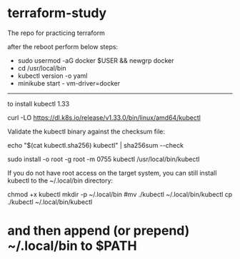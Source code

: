 # terraform-study
The repo for practicing terraform

after the reboot perform below steps:

- sudo usermod -aG docker $USER && newgrp docker
- cd /usr/local/bin
- kubectl version -o yaml
- minikube start - vm-driver=docker

-----------------------------------------------------------------------------------
to install kubectl 1.33

curl -LO https://dl.k8s.io/release/v1.33.0/bin/linux/amd64/kubectl

Validate the kubectl binary against the checksum file:

echo "$(cat kubectl.sha256)  kubectl" | sha256sum --check

sudo install -o root -g root -m 0755 kubectl /usr/local/bin/kubectl

If you do not have root access on the target system, you can still install kubectl to the ~/.local/bin directory:

chmod +x kubectl
mkdir -p ~/.local/bin
#mv ./kubectl ~/.local/bin/kubectl 
cp ./kubectl ~/.local/bin/kubectl 
# and then append (or prepend) ~/.local/bin to $PATH
